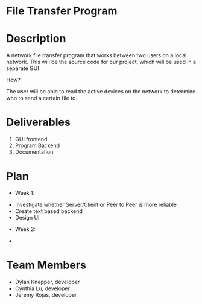 # File Transfer Program

# Description
A network file transfer program that works between two users on a local network.
This will be the source code for our project, which will be used in a separate GUI

How?

The user will be able to read the active devices on the network to determine who to send a certain file to.

# Deliverables

1. GUI frontend
2. Program Backend
3. Documentation

# Plan

* Week 1:
- Investigate whether Server/Client or Peer to Peer is more reliable
- Create text based backend
- Design UI
* Week 2:
- 

# Team Members
* Dylan Knepper, developer
* Cynthia Lu, developer
* Jeremy Rojas, developer
